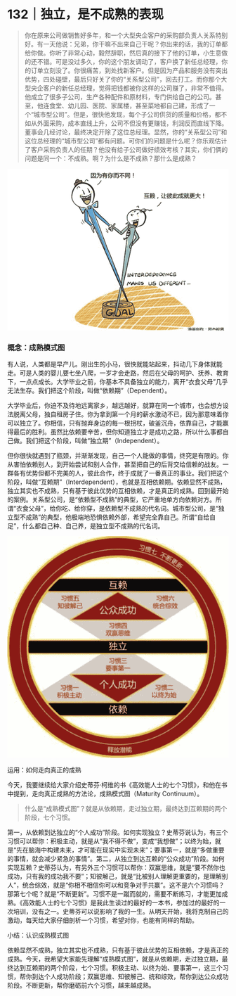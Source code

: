 # 132｜独立，是不成熟的表现

> 你在原来公司做销售好多年，和一个大型央企客户的采购部负责人关系特别好。有一天他说：兄弟，你干嘛不出来自己干呢？你出来的话，我的订单都给你做。你听了非常心动，毅然辞职，然后真的接下了他的订单，小生意做的还不错。可是没过多久，你的这个朋友调动了，客户换了新任总经理，你的订单立刻没了。你很痛苦，到处找新客户。但是因为产品和服务没有突出优势，四处碰壁，最后只好关了你的“关系型公司”，回去打工。而你那个大型央企客户的新任总经理，觉得把钱都被你这样的公司赚了，非常不值得。他成立了很多子公司，生产各种配件和原材料，专门供给自己的公司。甚至，他连食堂、幼儿园、医院、家属楼，甚至菜地都自己建，形成了一个“城市型公司”。但是，很快他发现，每个子公司供货的质量和价格，都不如从外面采购，成本直线上升，公司不但没有更赚钱，利润反而直线下降。董事会几经讨论，最终决定开除了这位总经理。显然，你的“关系型公司”和这位总经理的“城市型公司”都有问题。可你们的问题是什么呢？你乐观估计了客户采购负责人的任期？他没有给子公司做好绩效考核？其实，你们俩的问题是同一个：不成熟。啊？为什么是不成熟？那什么是成熟？

![](img/1f6f857bdc15dea19e1ca64038e411ee.jpg)

### 概念：成熟模式图

有人说，人类都是早产儿。刚出生的小马，很快就能站起来，抖动几下身体就能走。可是人类的婴儿要七坐八爬，一岁才会走路，然后在父母的呵护、抚养、教育下，一点点成长。大学毕业之前，你基本不具备独立的能力，离开“衣食父母”几乎无法生存。我们把这个阶段，叫做“依赖期”（Dependent）。

大学毕业后，你迫不及待地远离家乡，越远越好，就算在同一个城市，也会想方设法脱离父母，独自租房子住。你为拿到第一个月的薪水激动不已，因为那意味着你可以独立了。你相信，只有抛弃身边的每一根拐杖，破釜沉舟，依靠自己，才能赢得最后的胜利。虽然比依赖要辛苦，但你知道独立才是成功之路，所以什么事都自己做。我们把这个阶段，叫做“独立期”（Independent）。

但你很快就遇到了瓶颈，并渐渐发现，自己一个人能做的事情，终究是有限的。你从害怕依赖别人，到开始尝试和别人合作，甚至把自己的后背交给信赖的战友。一群各有优势但都不完美的人，彼此合作，终于成就了一番真正的事业。我们把这个阶段，叫做“互赖期”（Interdependent），也就是互相依赖期。依赖显然不成熟，独立其实也不成熟，只有基于彼此优势的互相依赖，才是真正的成熟。回到最开始的案例。关系型公司，是“依赖型不成熟”的典型，它严重地单方向依赖对方。所谓“衣食父母”，给你吃、给你穿，是依赖型不成熟的代名词。城市型公司，是“独立型不成熟”的典型，他极端地恐惧依赖外部，希望完全靠自己。所谓“自给自足”，什么都自己种、自己养，是独立型不成熟的代名词。

![](img/f812a5fa9a0ab7b406ce1d05ce1ed134.jpg)

运用：如何走向真正的成熟

今天，我要继续给大家介绍史蒂芬·柯维的书《高效能人士的七个习惯》，和他在书中提到，走向真正成熟的方法论，成熟模式图（Maturity Continuum）。

> 什么是“成熟模式图”？就是从依赖期，走过独立期，最终达到互赖期的两个阶段，七个习惯。

第一，从依赖到达独立的“个人成功”阶段。如何实现独立？史蒂芬说认为，有三个习惯可以帮你：积极主动，就是从“我不得不做”，变成“我想做”；以终为始，就是“先在脑海中构建未来，才可能在现实中实现未来”；要事第一，就是“多做重要的事情，就会减少紧急的事情”。第二，从独立到达互赖的“公众成功”阶段。如何实现互赖？史蒂芬认为，有另外三个习惯可以帮你：双赢思维，就是“要不然你也成功，只有我的成功我不要”；知彼解己，就是“比被别人理解更重要的，是理解别人”，统合综效，就是“你相不相信你可以和竞争对手共赢”。这不是六个习惯吗？那第七个呢？就是“不断更新”。习惯不是一蹴而就的，需要不断练习，才能更加成熟。《高效能人士的七个习惯》是我此生读过的最好的一本书，参加过的最好的一次培训，没有之一。史蒂芬可以说影响了我的一生。从明天开始，我将克制自己的激动，每天给大家仔细剖析一个习惯，希望对你，也能有同样的帮助。

小结：认识成熟模式图

依赖显然不成熟，独立其实也不成熟，只有基于彼此优势的互相依赖，才是真正的成熟。今天，我希望大家能先理解“成熟模式图”，就是从依赖期，走过独立期，最终达到互赖期的两个阶段，七个习惯。积极主动、以终为始、要事第一，这三个习惯，帮你到达个人成功阶段；双赢思维、知彼解己、统和综效，帮你到达公众成功阶段。不断更新，帮你磨砺前六个习惯，越来越成熟。